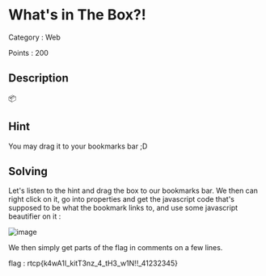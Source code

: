 # What's in The Box?!

Category : Web

Points : 200

## Description

📦

## Hint 

You may drag it to your bookmarks bar ;D

## Solving

Let's listen to the hint and drag the box to our bookmarks bar. We then can right click on it, go into properties and get the javascript code that's supposed to be what the bookmark links to, and use some javascript beautifier on it :

![image](https://user-images.githubusercontent.com/57148042/73143547-9872f280-409b-11ea-8115-c60d7a86399f.png)

We then simply get parts of the flag in comments on a few lines.

flag : rtcp{k4wA1I_kitT3nz_4_tH3_w1N!!_41232345}
